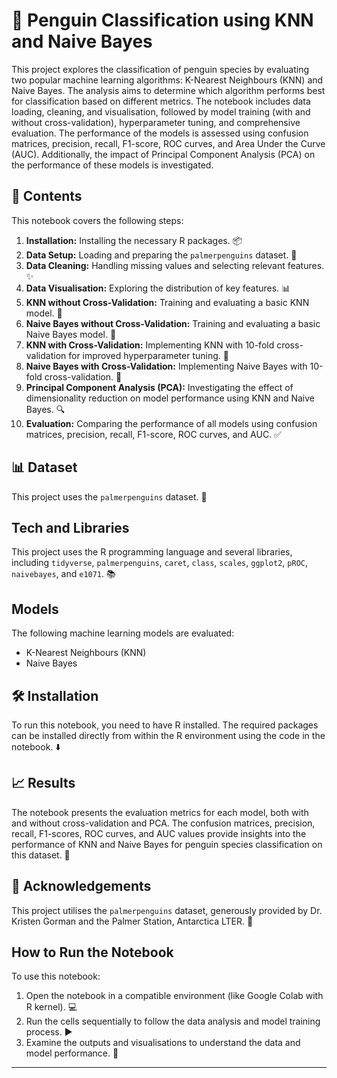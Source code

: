 # 🐧 Penguin Classification using KNN and Naive Bayes

This project explores the classification of penguin species by evaluating two popular machine learning algorithms: K-Nearest Neighbours (KNN) and Naive Bayes. The analysis aims to determine which algorithm performs best for classification based on different metrics. The notebook includes data loading, cleaning, and visualisation, followed by model training (with and without cross-validation), hyperparameter tuning, and comprehensive evaluation. The performance of the models is assessed using confusion matrices, precision, recall, F1-score, ROC curves, and Area Under the Curve (AUC). Additionally, the impact of Principal Component Analysis (PCA) on the performance of these models is investigated.

## 📜 Contents

This notebook covers the following steps:

1.  **Installation:** Installing the necessary R packages. 📦
2.  **Data Setup:** Loading and preparing the `palmerpenguins` dataset. 📁
3.  **Data Cleaning:** Handling missing values and selecting relevant features. ✨
4.  **Data Visualisation:** Exploring the distribution of key features. 📊
5.  **KNN without Cross-Validation:** Training and evaluating a basic KNN model. 🤖
6.  **Naive Bayes without Cross-Validation:** Training and evaluating a basic Naive Bayes model. 🤖
7.  **KNN with Cross-Validation:** Implementing KNN with 10-fold cross-validation for improved hyperparameter tuning. 🔄
8.  **Naive Bayes with Cross-Validation:** Implementing Naive Bayes with 10-fold cross-validation. 🔄
9.  **Principal Component Analysis (PCA):** Investigating the effect of dimensionality reduction on model performance using KNN and Naive Bayes. 🔍
10. **Evaluation:** Comparing the performance of all models using confusion matrices, precision, recall, F1-score, ROC curves, and AUC. ✅

## 📊 Dataset 

This project uses the `palmerpenguins` dataset. 🐧

## Tech and Libraries

This project uses the R programming language and several libraries, including `tidyverse`, `palmerpenguins`, `caret`, `class`, `scales`, `ggplot2`, `pROC`, `naivebayes`, and `e1071`. 📚

## Models

The following machine learning models are evaluated:

*   K-Nearest Neighbours (KNN)
*   Naive Bayes

## 🛠️ Installation

To run this notebook, you need to have R installed. The required packages can be installed directly from within the R environment using the code in the notebook. ⬇️

## 📈 Results

The notebook presents the evaluation metrics for each model, both with and without cross-validation and PCA. The confusion matrices, precision, recall, F1-scores, ROC curves, and AUC values provide insights into the performance of KNN and Naive Bayes for penguin species classification on this dataset. 🎯

## 🙏 Acknowledgements

This project utilises the `palmerpenguins` dataset, generously provided by Dr. Kristen Gorman and the Palmer Station, Antarctica LTER. 🙌

## How to Run the Notebook

To use this notebook:

1.  Open the notebook in a compatible environment (like Google Colab with R kernel). 💻
2.  Run the cells sequentially to follow the data analysis and model training process. ▶️
3.  Examine the outputs and visualisations to understand the data and model performance. 👀

---
